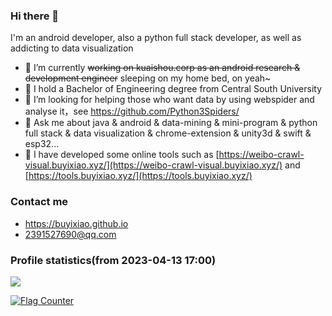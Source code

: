 ### Hi there 👋

I'm an android developer, also a python full stack developer, as well as addicting to data visualization

- 🔭 I’m currently ~~working on kuaishou.corp as an android research & development engineer~~ sleeping on my home bed, on yeah~
- 🌱 I hold a Bachelor of Engineering degree from Central South University
- 🤔 I’m looking for helping those who want data by using webspider and analyse it，see https://github.com/Python3Spiders/
- 💬 Ask me about java & android & data-mining & mini-program & python full stack & data visualization & chrome-extension & unity3d & swift & esp32...
- 🍉 I have developed some online tools such as [https://weibo-crawl-visual.buyixiao.xyz/](https://weibo-crawl-visual.buyixiao.xyz/) and [https://tools.buyixiao.xyz/](https://tools.buyixiao.xyz/)

### Contact me

- <https://buyixiao.github.io>
- <2391527690@qq.com>


### Profile statistics(from 2023-04-13 17:00)


![](https://komarev.com/ghpvc/?username=inspurer)
<div>
<a href="https://info.flagcounter.com/YOC5"><img src="https://s11.flagcounter.com/map/YOC5/size_s/txt_000000/border_CCCCCC/pageviews_0/viewers_0/flags_0/" alt="Flag Counter" border="0"></a>
</div>
